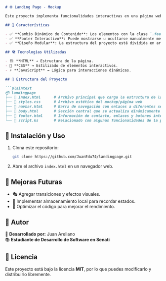 ```md
# 🌐 Landing Page - Mockup  

Este proyecto implementa funcionalidades interactivas en una página web mediante **HTML, CSS y JavaScript**. Incluye la gestión de elementos dinámicos y un footer interactivo.  

## 📌 Características  

- ✅ **Cambio Dinámico de Contenido**: Los elementos con la clase `.feature-item` pueden actualizar la sección `.feature-details` al hacer clic en ellos.  
- ✅ **Footer Interactivo**: Puede mostrarse u ocultarse manualmente mediante un botón o aparecer automáticamente al final de la página.  
- ✅ **Diseño Modular**: La estructura del proyecto está dividida en archivos independientes (`navbar.html`, `body.html`, `footer.html`), facilitando la reutilización y el mantenimiento del código.  

## 🛠️ Tecnologías Utilizadas  

- 🏗️ **HTML** → Estructura de la página.  
- 🎨 **CSS** → Estilizado de elementos interactivos.  
- ⚡ **JavaScript** → Lógica para interacciones dinámicas.  

## 📂 Estructura del Proyecto  

```plaintext
📦 landingpage
├── 📄 index.html      # Archivo principal que carga la estructura de la página
├── 📄 styles.css      # Archivo estético del mockup/página web
├── 📄 navbar.html     # Barra de navegación con enlaces a diferentes secciones
├── 📄 body.html       # Sección central que se actualiza dinámicamente
├── 📄 footer.html     # Información de contacto, enlaces y botones interactivos
└── 📄 script.ks       # Relacionado con algunas funcionalidades de la página web
```

## 🚀 Instalación y Uso  

1. Clona este repositorio:  

   ```bash
   git clone https://github.com/JuanEdu74/landingpage.git
   ```  

2. Abre el archivo `index.html` en un navegador web.  

## 🔮 Mejoras Futuras  

- 🎭 Agregar transiciones y efectos visuales.  
- 💾 Implementar almacenamiento local para recordar estados.  
- 🚀 Optimizar el código para mejorar el rendimiento.  

## 👤 Autor  

📌 **Desarrollado por:** Juan Arellano  
📚 **Estudiante de Desarrollo de Software en Senati**  

## 📜 Licencia  

Este proyecto está bajo la licencia **MIT**, por lo que puedes modificarlo y distribuirlo libremente.  
```
